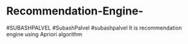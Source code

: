 # Recommendation-Engine-
#SUBASHPALVEL #SubashPalvel #subashpalvel It is recommendation engine using Apriori algorithm
